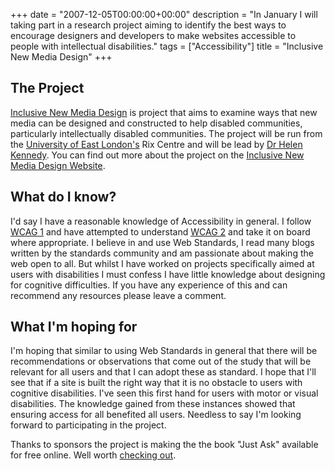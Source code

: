 +++
date = "2007-12-05T00:00:00+00:00"
description = "In January I will taking part in a research project aiming to identify the best ways to encourage designers and developers to make websites accessible to people with intellectual disabilities."
tags = ["Accessibility"]
title = "Inclusive New Media Design"
+++

## The Project

[Inclusive New Media Design][1] is project that aims to examine ways that new
media can be designed and constructed to help disabled communities, particularly
intellectually disabled communities. The project will be run from the
[University of East London's][2] Rix Centre and will be lead by [Dr Helen
Kennedy][3]. You can find out more about the project on the [Inclusive New Media
Design Website][4].

## What do I know?

I'd say I have a reasonable knowledge of Accessibility in general. I follow
[WCAG 1][5] and have attempted to understand [WCAG 2][6] and take it on board
where appropriate. I believe in and use Web Standards, I read many blogs written
by the standards community and am passionate about making the web open to all.
But whilst I have worked on projects specifically aimed at users with
disabilities I must confess I have little knowledge about designing for
cognitive difficulties. If you have any experience of this and can recommend any
resources please leave a comment.

## What I'm hoping for

I'm hoping that similar to using Web Standards in general that there will be
recommendations or observations that come out of the study that will be relevant
for all users and that I can adopt these as standard. I hope that I'll see that
if a site is built the right way that it is no obstacle to users with cognitive
disabilities. I've seen this first hand for users with motor or visual
disabilities. The knowledge gained from these instances showed that ensuring
access for all benefited all users. Needless to say I'm looking forward to
participating in the project.

Thanks to sponsors the project is making the the book "Just Ask" available for
free online. Well worth [checking out][7].

[1]: http://www.inclusivenewmedia.org/
[2]: http://www.uel.ac.uk/ssmcs/
[3]: http://homepages.uel.ac.uk/H.M.T.Kennedy/
[4]: http://www.inclusivenewmedia.org/home.xhtml
[5]: http://www.w3.org/TR/WAI-WEBCONTENT/
[6]: http://www.w3.org/TR/WCAG20/
[7]: http://www.uiaccess.com/accessucd/
